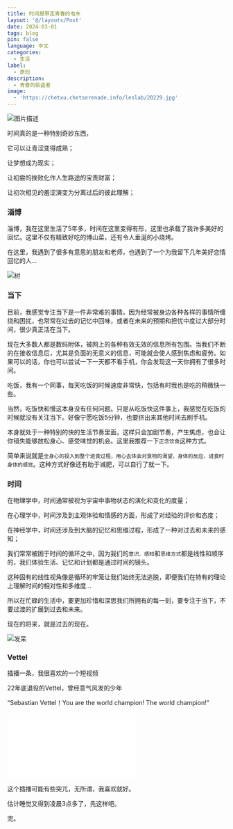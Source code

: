 ```yaml
---
title: 时间是带走青春的电车
layout: '@/layouts/Post'
date: 2024-03-01
tags: blog
pin: false
language: 中文
categories:
  - 生活
label:
  - 原创
description:
  - 青春的偷盗者
image:
  - 'https://chetxu.chetserenade.info/leslab/20229.jpg'
---
```


![图片描述](https://chetxu.chetserenade.info/leslab/20229.jpg)

时间真的是一种特别奇妙东西，

它可以让青涩变得成熟；

让梦想成为现实；

让初尝的挫败化作人生路途的宝贵财富；

让初次相见的羞涩演变为分离过后的彼此理解；

### 淄博

淄博，我在这里生活了5年多，时间在这里变得有形，这里也承载了我许多美好的回忆。这里不仅有精致好吃的博山菜，还有令人垂涎的小烧烤。

在这里，我遇到了很多有意思的朋友和老师，也遇到了一个为我留下几年美好恋情回忆的人...

![树](https://chetxu.chetserenade.info/leslab/WechatIMG2050.jpg)

### 当下

目前，我感觉专注当下是一件非常难的事情。因为经常被身边各种各样的事情所缠绕和困扰，也常常在过去的记忆中回味，或者在未来的预期和担忧中度过大部分时间，很少真正活在当下。

现在大多数人都是数码附体，被网上的各种有效无效的信息所有包围。当我们不断的在接收信息后，尤其是负面的无意义的信息，可能就会使人感到焦虑和疲劳。如果可以的话，你也可以尝试一下一天都不看手机，你会发现这一天你拥有了很多时间。

吃饭，我有一个同事，每天吃饭的时候速度非常快，包括有时我也是吃的稍微快一些。

当然，吃饭快和慢这本身没有任何问题。只是从吃饭快这件事上，我感觉在吃饭的时候就没有关注当下。好像宁愿吃饭5分钟，也要挤出来其他时间去刷手机。

本身就处于一种特别的快的生活节奏里面，这样只会加剧节奏，产生焦虑，也会让你错失能够放松身心、感受味觉的机会。这里我推荐一下`正念饮食`这种方式。

简单来说就是`全身心的投入到整个进食过程，用心去体会对食物的渴望，身体的反应，进食时身体的感觉`。这种方式好像还有助于减肥，可以自行了就一下。

### 时间

在物理学中，时间通常被视为宇宙中事物状态的演化和变化的度量；

在心理学中，时间涉及到主观体验和情感的方面，形成了对经验的评价和态度；

在神经学中，时间还涉及到大脑的记忆和思维过程，形成了一种对过去和未来的感知；

我们常常被困于时间的循环之中，因为我们的`意识、感知`和`思维方式`都是线性和顺序的，我们体验生活、记忆和计划都是通过时间的镜头。

这种固有的线性视角像是循环的牢笼让我们始终无法逃脱，即便我们在特有的理论上理解时间的相对性和多维度...

所以在忙碌的生活中，要更加珍惜和深思我们所拥有的每一刻，要专注于当下，不要过渡的扩展到过去和未来。

现在的将来，就是过去的现在。

![发呆](https://chetxu.chetserenade.info/leslab/%E6%BD%98%E5%BA%84.jpg)

### Vettel

插播一条，我很喜欢的一个短视频

22年底退役的Vettel，曾经意气风发的少年

“Sebastian Vettel！You are the world champion!  The  world champion!”

<iframe src="//player.bilibili.com/player.html?aid=770606504&bvid=BV1nr4y1u7k7&cid=763135655&p=1" scrolling="no" border="0" frameborder="no" framespacing="0" allowfullscreen="true"> </iframe>

这个插播可能有些突兀，无所谓，我喜欢就好。

估计睡觉又得到凌晨3点多了，先这样吧。

完。
